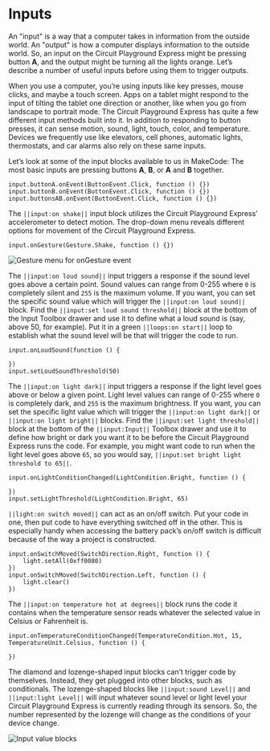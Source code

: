 # Inputs

An "input" is a way that a computer takes in information from the outside world. An "output" is how a computer displays information to the outside world. So, an input on the Circuit Playground Express might be pressing button **A**, and the output might be turning all the lights orange. Let’s describe a number of useful inputs before using them to trigger outputs. 

When you use a computer, you’re using inputs like key presses, mouse clicks, and maybe a touch screen. Apps on a tablet might respond to the input of tilting the tablet one direction or another, like when you go from landscape to portrait mode. The Circuit Playground Express has quite a few different input methods built into it. In addition to responding to button presses, it can sense motion, sound, light, touch, color, and temperature. Devices we frequently use like elevators, cell phones, automatic lights, thermostats, and car alarms also rely on these same inputs. 

Let’s look at some of the input blocks available to us in MakeCode: 
The most basic inputs are pressing buttons **A**, **B**, or **A** and **B** together.

```block
input.buttonA.onEvent(ButtonEvent.Click, function () {})
input.buttonB.onEvent(ButtonEvent.Click, function () {})
input.buttonsAB.onEvent(ButtonEvent.Click, function () {})
```

The ``||input:on shake||`` input block utilizes the Circuit Playground Express’ accelerometer to detect motion. The drop-down menu reveals different options for movement of the Circuit Playground Express.

```block
input.onGesture(Gesture.Shake, function () {})
```

![Gesture menu for onGesture event](/static/courses/maker/general/coding/on-gesture-menu.png)

The ``||input:on loud sound||`` input triggers a response if the sound level goes above a certain point. Sound values can range from 0-255 where `0` is completely silent and `255` is the maximum volume. If you want, you can set the specific sound value which will trigger the ``||input:on loud sound||`` block. Find the ``||input:set loud sound threshold||`` block at the bottom of the Input Toolbox drawer and use it to define what a loud sound is (say, above 50, for example). Put it in a green ``||loops:on start||`` loop to establish what the sound level will be that will trigger the code to run.

```blocks
input.onLoudSound(function () {
	
})
input.setLoudSoundThreshold(50)
```

The ``||input:on light dark||`` input triggers a response if the light level goes above or below a given point. Light level values can range of 0-255 where `0` is completely dark, and `255` is the maximum brightness. If you want, you can set the specific light value which will trigger the ``||input:on light dark||`` or  ``||input:on light bright||`` blocks. Find the ``||input:set light threshold||`` block at the bottom of the ``||input:Input||`` Toolbox drawer and use it to define how bright or dark you want it to be before the Circuit Playground Express runs the code. For example, you might want code to run when the light level goes above `65`, so you would say, ``||input:set bright light threshold to 65||``.

```blocks
input.onLightConditionChanged(LightCondition.Bright, function () {
	
})
input.setLightThreshold(LightCondition.Bright, 65)
```

``||light:on switch moved||`` can act as an on/off switch. Put your code in one, then put code to have everything switched off in the other. This is especially handy when accessing the battery pack’s on/off switch is difficult because of the way a project is constructed.

```block
input.onSwitchMoved(SwitchDirection.Right, function () {
    light.setAll(0xff0080)
})
input.onSwitchMoved(SwitchDirection.Left, function () {
    light.clear()
})
```

The ``||input:on temperature hot at degrees||`` block runs the code it contains when the temperature sensor reads whatever the selected value in Celsius or Fahrenheit is.

```block
input.onTemperatureConditionChanged(TemperatureCondition.Hot, 15, TemperatureUnit.Celsius, function () {
	
})
```

The diamond and lozenge-shaped input blocks can’t trigger code by themselves. Instead, they get plugged into other blocks, such as conditionals. The lozenge-shaped blocks like ``||input:sound Level||`` and ``||input:light Level||`` will input whatever sound level or light level your Circuit Playground Express is currently reading through its sensors. So, the number represented by the lozenge will change as the conditions of your device change.

![Input value blocks](/static/courses/maker/general/coding/input-values.png)